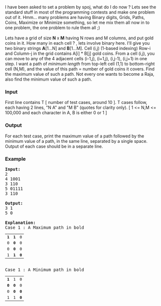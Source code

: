 <p>I have been asked to set a problem by spoj, what do I do now ? Lets see the standard stuff in most of the programming contests and make one problem out of it. Hmm... many problems are having Binary digits, Grids, Paths, Coins, Maximize or Minimize something, so let me mix them all now in to one problem, the one problem to rule them all ;) <br><br> Lets have a grid of size <strong>N</strong> x <strong>M</strong> having N rows and M columns, and put gold coins in it. How many in each cell ? , lets involve binary here. I'll give you two binary strings <strong>A</strong>[1...N] and <strong>B</strong>[1...M]. Cell (i,j) (1-based indexing) Row-i and Column-j in the grid contains A[i] * B[j] gold coins. From a cell (i,j), you can move to any of the 4 adjacent cells (i-1,j), (i+1,j), (i,j-1), (i,j+1) in one step. I want a path of <em>minimum length</em> from top-left cell (1,1) to bottom-right cell (N,M), and the value of this path = number of gold coins it covers. Find the maximum value of such a path. Not every one wants to become a Raja, also find the minimum value of such a path.</p>
<h3>Input</h3>
<p>First line contains T [ number of test cases, around 10 ]. T cases follow, each having 2 lines, "N A" and "M B" (quotes for clarity only). [ 1 &lt;= N,M &lt;= 100,000 and each character in A, B is either 0 or 1 ]</p>
<h3>Output</h3>
<p>For each test case, print the maximum value of a path followed by the minimum value of a path, in the same line, separated by a single space. Output of each case should be in a separate line.</p>
<h3>Example</h3>
<pre><strong>Input:</strong><br>2<br>4 1001<br>3 110<br>5 01111<br>3 110<br><br><strong>Output:</strong><br>3 1<br>5 0<br><br><strong>Explanation:</strong><br>Case 1 : A Maximum path in bold<br><table border="0">
<tbody><tr><td><strong>1</strong></td><td><strong>1</strong></td><td>0</td></tr>
<tr><td>0</td><td><strong>0</strong></td><td>0</td></tr>
<tr><td>0</td><td><strong>0</strong></td><td>0</td></tr>
<tr><td>1</td><td><strong>1</strong></td><td><strong>0</strong></td></tr>
</tbody></table><br>Case 1 : A Minimum path in bold<br><table border="0">
<tbody><tr><td><strong>1</strong></td><td>1</td><td>0</td></tr>
<tr><td><strong>0</strong></td><td><strong>0</strong></td><td>0</td></tr>
<tr><td>0</td><td><strong>0</strong></td><td><strong>0</strong></td></tr>
<tr><td>1</td><td>1</td><td><strong>0</strong></td></tr>
</tbody></table><br></pre>
